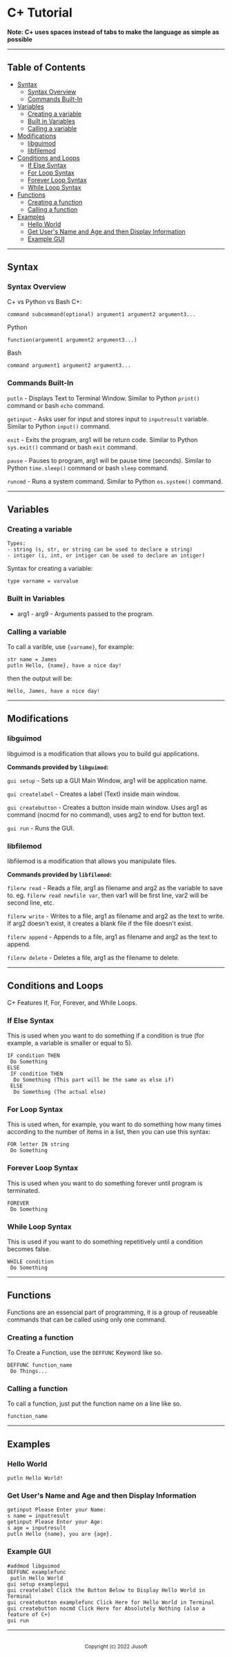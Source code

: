# C+ Tutorial

**Note: C+ uses spaces instead of tabs to make the language as simple as possible**

---

## Table of Contents
- [Syntax](#syntax)
  * [Syntax Overview](#syntax-overview)
  * [Commands Built-In](#commands-built-in)
- [Variables](#variables)
  * [Creating a variable](#creating-a-variable)
  * [Built in Variables](#built-in-variables)
  * [Calling a variable](#calling-a-variable)
- [Modifications](#modifications)
  * [libguimod](#libguimod)
  * [libfilemod](#libfilemod)
- [Conditions and Loops](#conditions-and-loops)
  * [If Else Syntax](#if-else-syntax)
  * [For Loop Syntax](#for-loop-syntax)
  * [Forever Loop Syntax](#forever-loop-syntax)
  * [While Loop Syntax](#while-loop-syntax)
- [Functions](#functions)
  * [Creating a function](#creating-a-function)
  * [Calling a function](#calling-a-function)
- [Examples](#examples)
  * [Hello World](#hello-world)
  * [Get User's Name and Age and then Display Information](#get-user-s-name-and-age-and-then-display-information)
  * [Example GUI](#example-gui)

---

## Syntax
### Syntax Overview
C+ vs Python vs Bash
C+:
```
command subcommand(optional) argument1 argument2 argument3...
```

Python
```
function(argument1 argument2 argument3...)
```

Bash
```
command argument1 argument2 argument3...
```

### Commands Built-In
`putln` - Displays Text to Terminal Window.  Similar to Python `print()` command or bash `echo` command.

`getinput` - Asks user for input and stores input to `inputresult` variable. Similar to Python `input()` command.

`exit` - Exits the program, arg1 will be return code. Similar to Python `sys.exit()` command or bash `exit` command.

`pause` - Pauses to program, arg1 will be pause time (seconds). Similar to Python `time.sleep()` command or bash `sleep` command.

`runcmd` - Runs a system command. Similar to Python `os.system()` command.

---

## Variables
### Creating a variable
```
Types:
- string (s, str, or string can be used to declare a string)
- intiger (i, int, or intiger can be used to declare an intiger)
```
Syntax for creating a variable:
```
type varname = varvalue
```

### Built in Variables
- arg1 - arg9 - Arguments passed to the program.

### Calling a variable
To call a varible, use `{varname}`, for example:
```
str name = James
putln Hello, {name}, have a nice day!
```
then the output will be:
```
Hello, James, have a nice day!
```

---

## Modifications
### libguimod
libguimod is a modification that allows you to build gui applications.

**Commands provided by `libguimod`:**

`gui setup` - Sets up a GUI Main Window, arg1 will be application name.

`gui createlabel` - Creates a label (Text) inside main window.

`gui createbutton` - Creates a button inside main window. Uses arg1 as command (nocmd for no command), uses arg2 to end for button text.

`gui run` - Runs the GUI.

### libfilemod
libfilemod is a modification that allows you manipulate files.

**Commands provided by `libfilemod`:**

`filerw read` - Reads a file, arg1 as filename and arg2 as the variable to save to. eg. `filerw read newfile var`, then var1 will be first line, var2 will be second line, etc.

`filerw write` - Writes to a file, arg1 as filename and arg2 as the text to write. If arg2 doesn't exist, it creates a blank file if the file doesn't exist.

`filerw append` - Appends to a file, arg1 as filename and arg2 as the text to append.

`filerw delete` - Deletes a file, arg1 as the filename to delete.

---

## Conditions and Loops
C+ Features If, For, Forever, and While Loops.

### If Else Syntax
This is used when you want to do something if a condition is true (for example, a variable is smaller or equal to 5).
```
IF condition THEN
 Do Something
ELSE
 IF condition THEN
  Do Something (This part will be the same as else if)
 ELSE
  Do Something (The actual else)
```
### For Loop Syntax
This is used when, for example, you want to do something how many times according to the number of items in a list, then you can use this syntax:
```
FOR letter IN string
 Do Something
```
### Forever Loop Syntax
This is used when you want to do something forever until program is terminated.
```
FOREVER
 Do Something
```
### While Loop Syntax
This is used if you want to do something repetitively until a condition becomes false.
```
WHILE condition
 Do Something
```

---

## Functions
Functions are an essencial part of programming, it is a group of reuseable commands that can be called using only one command.

### Creating a function
To Create a Function, use the `DEFFUNC` Keyword like so.
```
DEFFUNC function_name
 Do Things...
```

### Calling a function
To call a function, just put the function name on a line like so.
```
function_name
```

---

## Examples
### Hello World

```
putln Hello World!
```
### Get User's Name and Age and then Display Information
```
getinput Please Enter your Name:
s name = inputresult
getinput Please Enter your Age:
s age = inputresult
putln Hello {name}, you are {age}.
```

### Example GUI
```
#addmod libguimod
DEFFUNC examplefunc
 putln Hello World
gui setup examplegui
gui createlabel Click the Button Below to Display Hello World in Terminal
gui createbutton examplefunc Click Here for Hello World in Terminal
gui createbutton nocmd Click Here for Absolutely Nothing (also a feature of C+)
gui run
```

---
<br>
<div style="text-align: center;"><small>Copyright (c) 2022 Jiusoft</small></div>